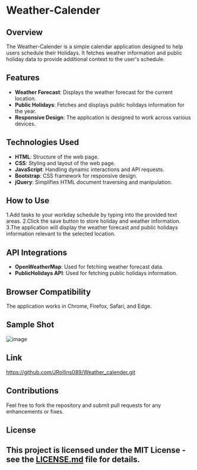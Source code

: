 # Weather-Calender
## Overview
The Weather-Calender is a simple calendar application designed to help users schedule their Holidays. It fetches weather information and public holiday data to provide additional context to the user's schedule.
## Features
- **Weather Forecast**: Displays the weather forecast for the current location.
- **Public Holidays**: Fetches and displays public holidays information for the year.
- **Responsive Design**: The application is designed to work across various devices.
## Technologies Used
- **HTML**: Structure of the web page.
- **CSS**: Styling and layout of the web page.
- **JavaScript**: Handling dynamic interactions and API requests.
- **Bootstrap**: CSS framework for responsive design.
- **jQuery**: Simplifies HTML document traversing and manipulation.
## How to Use
1.Add tasks to your workday schedule by typing into the provided text areas.
2.Click the save button to store holiday and weather information.
3.The application will display the weather forecast and public holidays information relevant to the selected location.
## API Integrations
- **OpenWeatherMap**: Used for fetching weather forecast data.
- **PublicHolidays API**: Used for fetching public holidays information.
## Browser Compatibility
The application works in Chrome, Firefox, Safari, and Edge.
## Sample Shot
![image](https://github.com/JRollins089/Weather_calender/assets/137149899/6fd15067-31a5-428e-89fb-09ff7969ba78)
## Link
https://github.com/JRollins089/Weather_calender.git
## Contributions
Feel free to fork the repository and submit pull requests for any enhancements or fixes.
## License
This project is licensed under the MIT License - see the [LICENSE.md](LICENSE.md) file for details.
---
